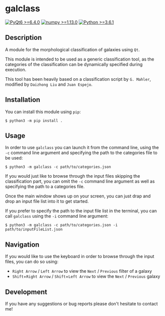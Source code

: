 # galclass

[![PyQt6 >=6.4.0](https://img.shields.io/badge/PyQt6->=6.4.0-red.svg)](https://pypi.org/project/PyQt6/6.4.0/)
[![numpy >=1.13.0](https://img.shields.io/badge/numpy->=1.13.0-green.svg)](https://pypi.org/project/numpy/1.13.0/)
[![Python >=3.6.1](https://img.shields.io/badge/Python->=3.6.1-blue.svg)](https://www.python.org/downloads/release/python-361/)

## Description

A module for the morphological classification of galaxies using `Qt`.

This module is intended to be used as a generic classification tool, as the categories of the classification can be dynamically specified during execution.

This tool has been heavily based on a classification script by `G. Mahler`, modified by `Daizhong Liu` and `Juan Espejo`.

## Installation

You can install this module using `pip`:

```console
$ python3 -m pip install .
```

## Usage

In order to use `galclass` you can launch it from the command line, using the `-c` command line argument and specifying the path to the categories file to be used:

```console
$ python3 -m galclass -c path/to/categories.json
```

If you would just like to browse through the input files skipping the classification part, you can omit the `-c` command line argument as well as specifying the path to a categories file.

Once the main window shows up on your screen, you can just drap and drop an input file list into it to get started.

If you prefer to specify the path to the input file list in the terminal, you can call `galclass` using the `-i` command line argument:

```console
$ python3 -m galclass -c path/to/categories.json -i path/to/inputFileList.json
```

## Navigation

If you would like to use the keyboard in order to browse through the input files, you can do so using:

* `Right Arrow` / `Left Arrow` to view the `Next` / `Previous` filter of a galaxy
* `Shift`+`Right Arrow` / `Shift`+`Left Arrow` to view the `Next` / `Previous` galaxy

## Development

If you have any suggestions or bug reports please don't hesitate to contact me!